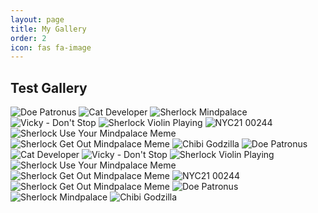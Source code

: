 ```yaml
---
layout: page
title: My Gallery
order: 2
icon: fas fa-image
---
```


## Test Gallery

<div class="photo-grid">
    <img src="/assets/img/doe-patronus.jpeg" title="Doe Patronus" data-aos="fade-up">
    <img src="/assets/img/cat-developer.jpg" title="Cat Developer" data-aos="fade-up">
    <img src="/assets/img/sherlock-mindpalace.jpg" title="Sherlock Mindpalace" data-aos="fade-up">
    <img src="/assets/vid/Vicky - Hiphop - Dont Stop-Cover copy.jpg" title="Vicky - Don't Stop" data-aos="fade-up">
    <img src="/assets/img/sherlock-violin-playing.GIF" title="Sherlock Violin Playing" data-aos="fade-up">
    <img src="/assets/img/NYC21_00244.JPG" title="NYC21 00244" data-aos="fade-up">
    <img src="/assets/img/sherlock-use-your-mindpalace-meme.jpeg" title="Sherlock Use Your Mindpalace Meme" data-aos="fade-up">
    <img src="/assets/img/sherlock-get-out-mindpalace-meme.jpeg" title="Sherlock Get Out Mindpalace Meme" data-aos="fade-up">
    <img src="/assets/posts_media/Brainfeed Library/my-first-blog_godzilla-chibi.png" title="Chibi Godzilla" data-aos="fade-up">
    <img src="/assets/img/doe-patronus.jpeg" title="Doe Patronus" data-aos="fade-up">
    <img src="/assets/img/cat-developer.jpg" title="Cat Developer" data-aos="fade-up">
    <img src="/assets/vid/Vicky - Hiphop - Dont Stop-Cover copy.jpg" title="Vicky - Don't Stop" data-aos="fade-up">
    <img src="/assets/img/sherlock-violin-playing.GIF" title="Sherlock Violin Playing" data-aos="fade-up">
    <img src="/assets/img/sherlock-use-your-mindpalace-meme.jpeg" title="Sherlock Use Your Mindpalace Meme" data-aos="fade-up">
    <img src="/assets/img/sherlock-get-out-mindpalace-meme.gif" title="Sherlock Get Out Mindpalace Meme" data-aos="fade-up">
    <img src="/assets/img/NYC21_00244.JPG" title="NYC21 00244" data-aos="fade-up">
    <img src="/assets/img/sherlock-get-out-mindpalace-meme.jpeg" title="Sherlock Get Out Mindpalace Meme" data-aos="fade-up">
    <img src="/assets/img/doe-patronus.jpeg" title="Doe Patronus" data-aos="fade-up">
    <img src="/assets/img/sherlock-mindpalace.jpg" title="Sherlock Mindpalace" data-aos="fade-up">
    <img src="/assets/posts_media/Brainfeed Library/my-first-blog_godzilla-chibi.png" title="Chibi Godzilla" data-aos="fade-up">
</div>